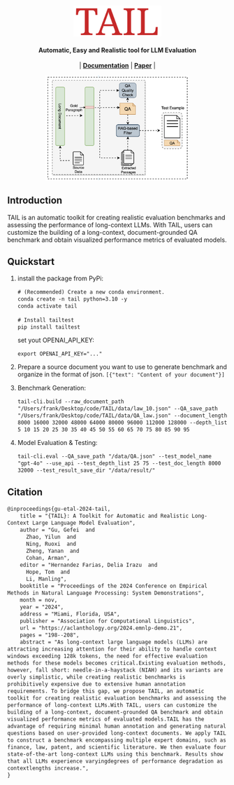 

<p align="center">
<img src="img/logo.png" alt="img" width="40%">
<h4 align="center">
Automatic, Easy and Realistic tool for LLM Evaluation
</h4>
</p>

<p align="center">
| <a href="https://yale-nlp.github.io/TAIL/"><b>Documentation</b></a> | <a href="https://aclanthology.org/2024.emnlp-demo.21/"><b>Paper</b></a> | 
</p>

<p align="center">
<img src="img/outline.png" alt="img" width="65%">
</p>

## Introduction
TAIL is an automatic toolkit for creating realistic evaluation
benchmarks and assessing the performance of long-context LLMs. 
With TAIL, users
can customize the building of a long-context,
document-grounded QA benchmark and obtain
visualized performance metrics of evaluated
models.
## Quickstart 
1. install the package from PyPi:
    ```
    # (Recommended) Create a new conda environment.
    conda create -n tail python=3.10 -y
    conda activate tail

    # Install tailtest
    pip install tailtest
    ```
    set yout OPENAI_API_KEY:
    ```
    export OPENAI_API_KEY="..."
    ```
2. Prepare a source document you want to use to generate benchmark and organize in the format of json.
    `[{"text": "Content of your document"}]`

3. Benchmark Generation:

    ```
    tail-cli.build --raw_document_path "/Users/frank/Desktop/code/TAIL/data/law_10.json" --QA_save_path "/Users/frank/Desktop/code/TAIL/data/QA_law.json" --document_length 8000 16000 32000 48000 64000 80000 96000 112000 128000 --depth_list 5 10 15 20 25 30 35 40 45 50 55 60 65 70 75 80 85 90 95
    ```

4. Model Evaluation & Testing:

    ```
    tail-cli.eval --QA_save_path "/data/QA.json" --test_model_name "gpt-4o" --use_api --test_depth_list 25 75 --test_doc_length 8000 32000 --test_result_save_dir "/data/result/"
    ```

## Citation

```
@inproceedings{gu-etal-2024-tail,
    title = "{TAIL}: A Toolkit for Automatic and Realistic Long-Context Large Language Model Evaluation",
    author = "Gu, Gefei  and
      Zhao, Yilun  and
      Ning, Ruoxi  and
      Zheng, Yanan  and
      Cohan, Arman",
    editor = "Hernandez Farias, Delia Irazu  and
      Hope, Tom  and
      Li, Manling",
    booktitle = "Proceedings of the 2024 Conference on Empirical Methods in Natural Language Processing: System Demonstrations",
    month = nov,
    year = "2024",
    address = "Miami, Florida, USA",
    publisher = "Association for Computational Linguistics",
    url = "https://aclanthology.org/2024.emnlp-demo.21",
    pages = "198--208",
    abstract = "As long-context large language models (LLMs) are attracting increasing attention for their ability to handle context windows exceeding 128k tokens, the need for effective evaluation methods for these models becomes critical.Existing evaluation methods, however, fall short: needle-in-a-haystack (NIAH) and its variants are overly simplistic, while creating realistic benchmarks is prohibitively expensive due to extensive human annotation requirements. To bridge this gap, we propose TAIL, an automatic toolkit for creating realistic evaluation benchmarks and assessing the performance of long-context LLMs.With TAIL, users can customize the building of a long-context, document-grounded QA benchmark and obtain visualized performance metrics of evaluated models.TAIL has the advantage of requiring minimal human annotation and generating natural questions based on user-provided long-context documents. We apply TAIL to construct a benchmark encompassing multiple expert domains, such as finance, law, patent, and scientific literature. We then evaluate four state-of-the-art long-context LLMs using this benchmark. Results show that all LLMs experience varyingdegrees of performance degradation as contextlengths increase.",
}
```
